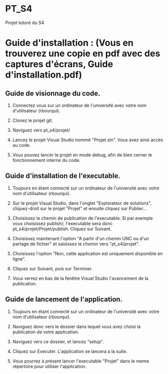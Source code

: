 # PT_S4

Projet tutoré du S4

# Guide d'installation : (Vous en trouverez une copie en pdf avec des captures d'écrans, Guide d'installation.pdf)

## Guide de visionnage du code. 

1. Connectez vous sur un ordinateur de l'université avec votre nom d'utilisateur (rbourqui).

2. Clonez le projet git.

3. Naviguez vers pt_s4/projet/

4. Lancez le projet Visual Studio nommé "Projet.sln". Vous avez ainsi accès au code.

5. Vous pouvez lancer le projet en mode debug, afin de bien cerner le fonctionnement interne du code.


## Guide d'installation de l'executable.

1. Toujours en étant connecté sur un ordinateur de l'université avec votre nom d'utilisateur (rbourqui).

2. Sur le projet Visual Studio, dans l'onglet "Explorateur de solutions", cliquez-droit sur le projet "Projet" et ensuite cliquez sur Publier...

3. Choisissez le chemin de publication de l'executable. Si par exemple vous choisissez publish/, l'executable sera donc pt_s4/projet/Projet/publish. Cliquez sur Suivant.

4. Choisissez maintenant l'option "A partir d'un chemin UNC ou d'un partage de fichier" et saisissez le chemin vers "pt_s4/projet".

5. Choisissez l'option "Non, cette application est uniquement disponible en ligne".

6. Cliquez sur Suivant, puis sur Terminer.

7. Vous verrez en bas de la fenêtre Visual Studio l'avancement de la publication.

## Guide de lancement de l'application.

1. Toujours en étant connecté sur un ordinateur de l'université avec votre nom d'utilisateur (rbourqui).

2. Naviguez donc vers le dossier dans lequel vous avez choisi la publication de votre application.

3. Naviguez vers ce dossier, et lancez "setup".

4. Cliquez sur Executer. L'application se lancera a la suite.

5. Vous pourrez à présent lancer l'executable "Projet" dans le meme répertoire pour utiliser l'application.
